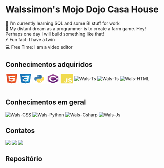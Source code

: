 
<h1>Walssimon's Mojo Dojo Casa House</h1>

<p>🌱 I’m currently learning SQL and some BI stuff for work 
  <br>💭 My distant dream as a programmer is to create a farm game. Hey! Perhaps one day I will build something like that!
  <br>⚡ Fun fact: I have a twin
  <br>💻 Free Time: I am a video editor</p>

## Conhecimentos adquiridos

<div style="display: inline_block">
  <img align="center" alt="Wals-HTML" height="30" width="40" src="https://raw.githubusercontent.com/devicons/devicon/master/icons/html5/html5-original.svg">
  <img align="center" alt="Wals-CSS" height="30" width="40" src="https://raw.githubusercontent.com/devicons/devicon/master/icons/css3/css3-original.svg">
  <img align="center" alt="Wals-Python" height="30" width="40" src="https://raw.githubusercontent.com/devicons/devicon/master/icons/python/python-original.svg">
  <img align="center" alt="Wals-Csharp" height="30" width="40" src="https://raw.githubusercontent.com/devicons/devicon/master/icons/csharp/csharp-original.svg">
  <img align="center" alt="Wals-Js" height="30" width="40" src="https://raw.githubusercontent.com/devicons/devicon/master/icons/javascript/javascript-plain.svg">
  <img align="center" alt="Wals-Ts" height="30" width="40" src="https://cdn.jsdelivr.net/gh/devicons/devicon/icons/php/php-plain.svg">
  <img align="center" alt="Wals-Ts" height="30" width="40" src="https://cdn.jsdelivr.net/gh/devicons/devicon/icons/java/java-plain.svg">
  <img align="center" alt="Wals-HTML" height="30" width="40" src="https://cdn.jsdelivr.net/gh/devicons/devicon/icons/androidstudio/androidstudio-original.svg">
</div> <br>

## Conhecimentos em geral
<div style="display: inline_block">
  <img align="center" alt="Wals-CSS" height="30" width="40" src="https://cdn.jsdelivr.net/gh/devicons/devicon/icons/premierepro/premierepro-original.svg">
  <img align="center" alt="Wals-Python" height="30" width="40" src="https://cdn.jsdelivr.net/gh/devicons/devicon/icons/aftereffects/aftereffects-original.svg">
  <img align="center" alt="Wals-Csharp" height="30" width="40" src="https://cdn.jsdelivr.net/gh/devicons/devicon/icons/photoshop/photoshop-plain.svg">
  <img align="center" alt="Wals-Js" height="30" width="40" src="https://cdn.jsdelivr.net/gh/devicons/devicon/icons/illustrator/illustrator-plain.svg">
</div>

## Contatos

<div style="display: inline_block">  
<a href="https://www.linkedin.com/in/walssimon-sacramento-883375111/" target="_blank"><img src="https://img.shields.io/badge/-LinkedIn-%230077B5?style=for-the-badge&logo=linkedin&logoColor=white" target="_blank"></a>
<a href="https://www.instagram.com/walssimons/" target="_blank"><img src="https://img.shields.io/badge/-Instagram-%23E4405F?style=for-the-badge&logo=instagram&logoColor=white" target="_blank"></a>
<a href = "mailto:walssimon123@gmail.com"><img src="https://img.shields.io/badge/Gmail-D14836?style=for-the-badge&logo=gmail&logoColor=white" target="_blank"></a>
</div>

## Repositório

<div>
  
</div>
<!--
**Walssimon/Walssimon** is a ✨ _special_ ✨ repository because its `README.md` (this file) appears on your GitHub profile.

Here are some ideas to get you started:

- 🔭 I’m currently working on ...
- 🌱 I’m currently learning ...
- 👯 I’m looking to collaborate on ...
- 🤔 I’m looking for help with ...
- 💬 Ask me about ...
- 📫 How to reach me: ...
- 😄 Pronouns: ...
- ⚡ Fun fact: ...
-->

